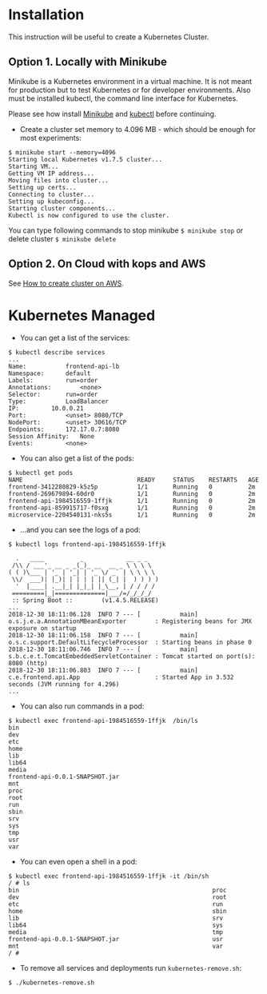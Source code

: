 Installation
============
This instruction will be useful to create a Kubernetes Cluster.

Option 1. Locally with Minikube
-------------------------------

Minikube is a Kubernetes environment in a virtual machine. It is not meant for production but to test Kubernetes or
for developer environments. Also must be installed kubectl, the command line interface for Kubernetes.

Please see how install [Minikube](https://github.com/kubernetes/minikube/releases) and [kubectl](https://kubernetes.io/docs/tasks/kubectl/install/) before continuing.

- Create a cluster set memory to 4.096 MB - which should be enough for most experiments:
```
$ minikube start --memory=4096
Starting local Kubernetes v1.7.5 cluster...
Starting VM...
Getting VM IP address...
Moving files into cluster...
Setting up certs...
Connecting to cluster...
Setting up kubeconfig...
Starting cluster components...
Kubectl is now configured to use the cluster.
```
You can type following commands to stop minikube `$ minikube stop` or delete cluster `$ minikube delete`

Option 2. On Cloud with kops and AWS
------------------------------------
See [How to create cluster on AWS](HOW-TO-AWS.md).

Kubernetes Managed
==================
- You can get a list of the services:
```
$ kubectl describe services
...
Name:			frontend-api-lb
Namespace:		default
Labels:			run=order
Annotations:		<none>
Selector:		run=order
Type:			LoadBalancer
IP:			10.0.0.21
Port:			<unset>	8080/TCP
NodePort:		<unset>	30616/TCP
Endpoints:		172.17.0.7:8080
Session Affinity:	None
Events:			<none>
```
- You can also get a list of the pods:
```
$ kubectl get pods
NAME                                READY     STATUS    RESTARTS   AGE
frontend-3412280829-k5z5p           1/1       Running   0          2m
frontend-269679894-60dr0            1/1       Running   0          2m
frontend-api-1984516559-1ffjk       1/1       Running   0          2m
frontend-api-859915717-f0sxg        1/1       Running   0          2m
microservice-2204540131-nks5s       1/1       Running   0          2m
```
- ...and you can see the logs of a pod:
```
$ kubectl logs frontend-api-1984516559-1ffjk 

  .   ____          _            __ _ _
 /\\ / ___'_ __ _ _(_)_ __  __ _ \ \ \ \
( ( )\___ | '_ | '_| | '_ \/ _` | \ \ \ \
 \\/  ___)| |_)| | | | | || (_| |  ) ) ) )
  '  |____| .__|_| |_|_| |_\__, | / / / /
 =========|_|==============|___/=/_/_/_/
 :: Spring Boot ::        (v1.4.5.RELEASE)
...
2018-12-30 18:11:06.128  INFO 7 --- [           main] o.s.j.e.a.AnnotationMBeanExporter        : Registering beans for JMX exposure on startup
2018-12-30 18:11:06.158  INFO 7 --- [           main] o.s.c.support.DefaultLifecycleProcessor  : Starting beans in phase 0
2018-12-30 18:11:06.746  INFO 7 --- [           main] s.b.c.e.t.TomcatEmbeddedServletContainer : Tomcat started on port(s): 8080 (http)
2018-12-30 18:11:06.803  INFO 7 --- [           main] c.e.frontend.api.App                     : Started App in 3.532 seconds (JVM running for 4.296)
...
```
- You can also run commands in a pod:
```
$ kubectl exec frontend-api-1984516559-1ffjk  /bin/ls
bin
dev
etc
home
lib
lib64
media
frontend-api-0.0.1-SNAPSHOT.jar
mnt
proc
root
run
sbin
srv
sys
tmp
usr
var
```
- You can even open a shell in a pod:
```
$ kubectl exec frontend-api-1984516559-1ffjk -it /bin/sh
/ # ls
bin                                                      proc
dev                                                      root
etc                                                      run
home                                                     sbin
lib                                                      srv
lib64                                                    sys
media                                                    tmp
frontend-api-0.0.1-SNAPSHOT.jar                          usr
mnt                                                      var
/ # 
```
- To remove all services and deployments run `kubernetes-remove.sh`:
```
$ ./kubernetes-remove.sh 
```
